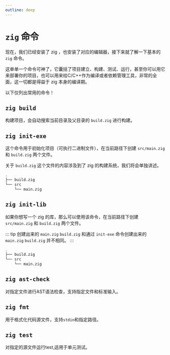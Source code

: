 ```yaml
---
outline: deep
---
```


# `zig` 命令

现在，我们已经安装了 zig ，也安装了对应的编辑器，接下来就了解一下基本的 `zig` 命令。

这单单一个命令可神了，它囊括了项目建立、构建、测试、运行，甚至你可以用它来部署你的项目，也可以用来给C/C++作为编译或者依赖管理工具，非常的全面，这一切都是得益于 zig 本身的编译期。

以下仅列出常用的命令！

## `zig build`

构建项目，会自动搜索当前目录及父目录的 `build.zig` 进行构建。

## `zig init-exe`

这个命令用于初始化项目（可执行二进制文件），在当前路径下创建 `src/main.zig` 和 `build.zig` 两个文件。

关于 `build.zig` 这个文件的内容涉及到了 zig 的构建系统，我们将会单独讲述。

```sh
.
├── build.zig
└── src
    └── main.zig
```

## `zig init-lib`

如果你想写一个 zig 的库，那么可以使用该命令，在当前路径下创建 `src/main.zig` 和 `build.zig` 两个文件。

::: tip
创建出来的 `main.zig` `build.zig` 和通过 `init-exe` 命令创建出来的 `main.zig` `build.zig` 并不相同。
:::

```sh
.
├── build.zig
└── src
    └── main.zig
```

## `zig ast-check`

对指定文件进行AST语法检查，支持指定文件和标准输入。

## `zig fmt`

用于格式化代码源文件，支持`stdin`和指定路径。

## `zig test`

对指定的源文件运行test,适用于单元测试。
